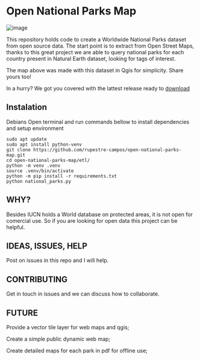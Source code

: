 # Open National Parks Map

![image](https://raw.githubusercontent.com/rupestre-campos/open-national-parks-map/refs/heads/main/sample_map_national_parks.png)

This repository holds code to create a Worldwide National Parks dataset from open source data.
The start point is to extract from Open Street Maps, thanks to this great project we are able to
query national parks for each country present in Natural Earth dataset, looking for tags of interest.

The map above was made with this dataset in Qgis for simplicity. Share yours too!

In a hurry? We got you covered with the lattest release ready to [download](https://github.com/rupestre-campos/open-national-parks-map/releases)

## Instalation
Debians
Open terminal and run commands bellow to install dependencies and setup environment

```
sudo apt update
sudo apt install python-venv
git clone https://github.com/rupestre-campos/open-national-parks-map.git
cd open-national-parks-map/etl/
python -m venv .venv
source .venv/bin/activate
python -m pip install -r requirements.txt
python national_parks.py
```

## WHY?

Besides IUCN holds a World database on protected areas, it is not open for
comercial use. So if you are looking for open data this project can be helpful.

## IDEAS, ISSUES, HELP

Post on issues in this repo and I will help.

## CONTRIBUTING

Get in touch in issues and we can discuss how to collaborate.

## FUTURE

Provide a vector tile layer for web maps and qgis;

Create a simple public dynamic web map;

Create detailed maps for each park in pdf for offline use;
